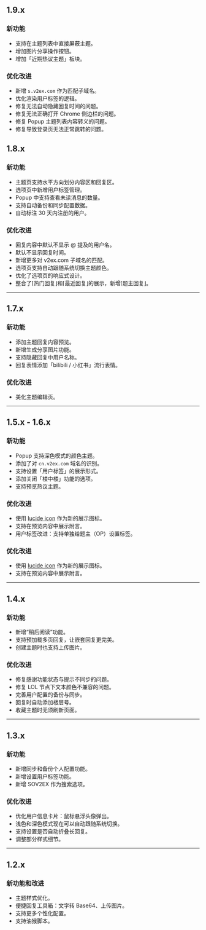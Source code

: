 ## 1.9.x

### 新功能

- 支持在主题列表中直接屏蔽主题。
- 增加图片分享操作按钮。
- 增加「近期热议主题」板块。

### 优化改进

- 新增 `s.v2ex.com` 作为匹配子域名。
- 优化渲染用户标签的逻辑。
- 修复无法自动隐藏回复时间的问题。
- 修复无法正确打开 Chrome 侧边栏的问题。
- 修复 Popup 主题列表内容转义的问题。
- 修复导致登录页无法正常跳转的问题。

## 1.8.x

### 新功能

- 主题页支持水平方向划分内容区和回复区。
- 选项页中新增用户标签管理。
- Popup 中支持查看未读消息的数量。
- 支持自动备份和同步配置数据。
- 自动标注 30 天内注册的用户。

### 优化改进

- 回复内容中默认不显示 @ 提及的用户名。
- 默认不显示回复时间。
- 新增更多对 v2ex.com 子域名的匹配。
- 选项页支持自动跟随系统切换主题颜色。
- 优化了选项页的响应式设计。
- 整合了⌈热门回复⌋和⌈最近回复⌋的展示，新增⌈题主回复⌋。

---

## 1.7.x

### 新功能

- 添加主题回复内容预览。
- 新增生成分享图片功能。
- 支持隐藏回复中用户名称。
- 回复表情添加「bilibili / 小红书」流行表情。

### 优化改进

- 美化主题编辑页。

---

## 1.5.x - 1.6.x

### 新功能

- Popup 支持深色模式的颜色主题。
- 添加了对 `cn.v2ex.com` 域名的识别。
- 支持设置「用户标签」的展示形式。
- 添加关闭「楼中楼」功能的选项。
- 支持预览热议主题。

### 优化改进

- 使用 [lucide icon](https://lucide.dev/icons/) 作为新的展示图标。
- 支持在预览内容中展示附言。
- 用户标签改进：支持单独给题主（OP）设置标签。

### 优化改进

- 使用 [lucide icon](https://lucide.dev/icons/) 作为新的展示图标。
- 支持在预览内容中展示附言。

---

## 1.4.x

### 新功能

- 新增“稍后阅读”功能。
- 支持预加载多页回复，让嵌套回复更完美。
- 创建主题时也支持上传图片。

### 优化改进

- 修复感谢功能状态与提示不同步的问题。
- 修复 LOL 节点下文本颜色不兼容的问题。
- 完善用户配置的备份与同步。
- 回复时自动添加楼层号。
- 收藏主题时无须刷新页面。

---

## 1.3.x

### 新功能

- 新增同步和备份个人配置功能。
- 新增设置用户标签功能。
- 新增 SOV2EX 作为搜索选项。

### 优化改进

- 优化用户信息卡片：鼠标悬浮头像弹出。
- 浅色和深色模式现在可以自动跟随系统切换。
- 支持设置是否自动折叠长回复。
- 调整部分样式细节。

---

## 1.2.x

### 新功能和改进

- 主题样式优化。
- 便捷回复工具箱：文字转 Base64、上传图片。
- 支持更多个性化配置。
- 支持油猴脚本。
